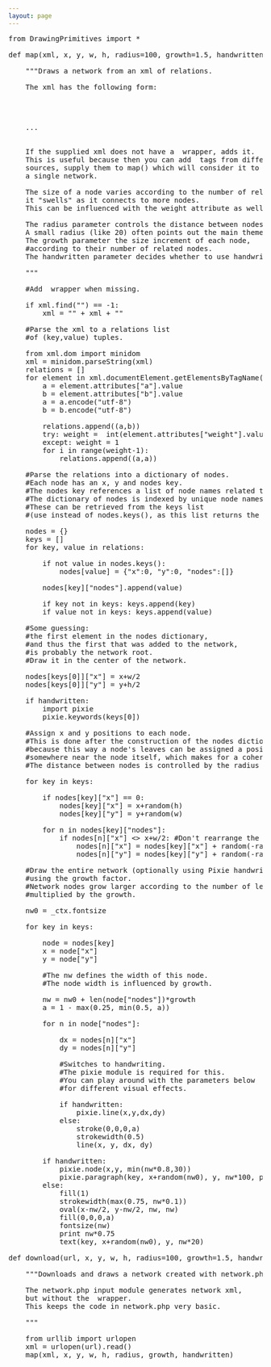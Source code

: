 ```yaml
---
layout: page
---
```

<pre>
from DrawingPrimitives import *

def map(xml, x, y, w, h, radius=100, growth=1.5, handwritten=False):

    """Draws a network from an xml of relations.

    The xml has the following form:
    <xml>
    <rel a="from" b="to" />
    <rel a="from" b="to" />
    <rel a="from" b="to" weight="3" />
    ...
    </xml>

    If the supplied xml does not have a <xml></xml> wrapper, adds it.
    This is useful because then you can add <rel> tags from different
    sources, supply them to map() which will consider it to be 
    a single network.

    The size of a node varies according to the number of relations:
    it "swells" as it connects to more nodes.
    This can be influenced with the weight attribute as well.

    The radius parameter controls the distance between nodes.
    A small radius (like 20) often points out the main themes in a network.
    The growth parameter the size increment of each node,
    #according to their number of related nodes.
    The handwritten parameter decides whether to use handwriting or serif.

    """

    #Add <xml></xml> wrapper when missing.

    if xml.find("<xml>") == -1:
        xml = "<xml>" + xml + "</xml>"

    #Parse the xml to a relations list
    #of (key,value) tuples.

    from xml.dom import minidom
    xml = minidom.parseString(xml)
    relations = []
    for element in xml.documentElement.getElementsByTagName("rel"):
        a = element.attributes["a"].value
        b = element.attributes["b"].value
        a = a.encode("utf-8")
        b = b.encode("utf-8")

        relations.append((a,b))
        try: weight =  int(element.attributes["weight"].value)
        except: weight = 1
        for i in range(weight-1):
            relations.append((a,a))

    #Parse the relations into a dictionary of nodes.
    #Each node has an x, y and nodes key.
    #The nodes key references a list of node names related to this one.
    #The dictionary of nodes is indexed by unique node names.
    #These can be retrieved from the keys list
    #(use instead of nodes.keys(), as this list returns the keys unsorted).

    nodes = {}
    keys = []
    for key, value in relations:

        if not value in nodes.keys(): 
            nodes[value] = {"x":0, "y":0, "nodes":[]}

        nodes[key]["nodes"].append(value)

        if key not in keys: keys.append(key)
        if value not in keys: keys.append(value)

    #Some guessing:
    #the first element in the nodes dictionary,
    #and thus the first that was added to the network,
    #is probably the network root.
    #Draw it in the center of the network.

    nodes[keys[0]]["x"] = x+w/2
    nodes[keys[0]]["y"] = y+h/2

    if handwritten:
        import pixie
        pixie.keywords(keys[0])

    #Assign x and y positions to each node.
    #This is done after the construction of the nodes dictionary,
    #because this way a node's leaves can be assigned a position
    #somewhere near the node itself, which makes for a coherent network.
    #The distance between nodes is controlled by the radius parameter.

    for key in keys:

        if nodes[key]["x"] == 0:
            nodes[key]["x"] = x+random(h)
            nodes[key]["y"] = y+random(w)

        for n in nodes[key]["nodes"]:
            if nodes[n]["x"] <> x+w/2: #Don't rearrange the central node
                nodes[n]["x"] = nodes[key]["x"] + random(-radius, radius)
                nodes[n]["y"] = nodes[key]["y"] + random(-radius, radius)        

    #Draw the entire network (optionally using Pixie handwriting),
    #using the growth factor.
    #Network nodes grow larger according to the number of leaves they have,
    #multiplied by the growth.

    nw0 = _ctx.fontsize

    for key in keys:

        node = nodes[key]
        x = node["x"]
        y = node["y"]

        #The nw defines the width of this node.
        #The node width is influenced by growth.

        nw = nw0 + len(node["nodes"])*growth
        a = 1 - max(0.25, min(0.5, a))

        for n in node["nodes"]:

            dx = nodes[n]["x"]
            dy = nodes[n]["y"]

            #Switches to handwriting.
            #The pixie module is required for this.
            #You can play around with the parameters below
            #for different visual effects.

            if handwritten:
                pixie.line(x,y,dx,dy)
            else:
                stroke(0,0,0,a)
                strokewidth(0.5)        
                line(x, y, dx, dy)

        if handwritten:
            pixie.node(x,y, min(nw*0.8,30))
            pixie.paragraph(key, x+random(nw0), y, nw*100, pt=min(nw*0.75,30))
        else:
            fill(1)
            strokewidth(max(0.75, nw*0.1))
            oval(x-nw/2, y-nw/2, nw, nw)
            fill(0,0,0,a)
            fontsize(nw)
            print nw*0.75
            text(key, x+random(nw0), y, nw*20)

def download(url, x, y, w, h, radius=100, growth=1.5, handwritten=False):

    """Downloads and draws a network created with network.php

    The network.php input module generates network xml,
    but without the <xml></xml> wrapper.
    This keeps the code in network.php very basic.

    """

    from urllib import urlopen
    xml = urlopen(url).read()
    map(xml, x, y, w, h, radius, growth, handwritten)

</pre>
